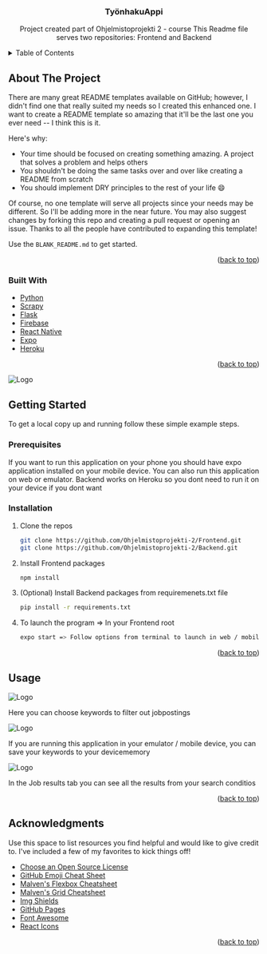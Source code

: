 <div id="top"></div>
<!--
*** Thanks for checking out the Best-README-Template. If you have a suggestion
*** that would make this better, please fork the repo and create a pull request
*** or simply open an issue with the tag "enhancement".
*** Don't forget to give the project a star!
*** Thanks again! Now go create something AMAZING! :D
-->



<!-- PROJECT SHIELDS -->
<!--
*** I'm using markdown "reference style" links for readability.
*** Reference links are enclosed in brackets [ ] instead of parentheses ( ).
*** See the bottom of this document for the declaration of the reference variables
*** for contributors-url, forks-url, etc. This is an optional, concise syntax you may use.
*** https://www.markdownguide.org/basic-syntax/#reference-style-links
-->


<!-- PROJECT LOGO -->
<br />
<div align="center">
  
<h3 align="center">TyönhakuAppi</h3>

<p align="center">
    Project created part of Ohjelmistoprojekti 2 - course
    This Readme file serves two repositories: Frontend and Backend
<br />
</p>
</div>



<!-- TABLE OF CONTENTS -->
<details>
  <summary>Table of Contents</summary>
  <ol>
    <li>
      <a href="#about-the-project">About The Project</a>
      <ul>
        <li><a href="#built-with">Built With</a></li>
      </ul>
    </li>
    <li>
      <a href="#getting-started">Getting Started</a>
      <ul>
        <li><a href="#prerequisites">Prerequisites</a></li>
        <li><a href="#installation">Installation</a></li>
      </ul>
    </li>
    <li><a href="#usage">Usage</a></li>
    <li><a href="#roadmap">Roadmap</a></li>
    <li><a href="#contributing">Contributing</a></li>
    <li><a href="#license">License</a></li>
    <li><a href="#contact">Contact</a></li>
    <li><a href="#acknowledgments">Acknowledgments</a></li>
  </ol>
</details>



<!-- ABOUT THE PROJECT -->
## About The Project

There are many great README templates available on GitHub; however, I didn't find one that really suited my needs so I created this enhanced one. I want to create a README template so amazing that it'll be the last one you ever need -- I think this is it.

Here's why:
* Your time should be focused on creating something amazing. A project that solves a problem and helps others
* You shouldn't be doing the same tasks over and over like creating a README from scratch
* You should implement DRY principles to the rest of your life :smile:

Of course, no one template will serve all projects since your needs may be different. So I'll be adding more in the near future. You may also suggest changes by forking this repo and creating a pull request or opening an issue. Thanks to all the people have contributed to expanding this template!

Use the `BLANK_README.md` to get started.

<p align="right">(<a href="#top">back to top</a>)</p>



### Built With


* [Python](https://www.python.org/)
* [Scrapy](https://scrapy.org/)
* [Flask](https://flask.palletsprojects.com/en/2.1.x/)
* [Firebase](https://firebase.google.com/)
* [React Native](https://reactnative.dev/)
* [Expo](https://expo.dev/)
* [Heroku](https://heroku.com)

<p align="right">(<a href="#top">back to top</a>)</p>



<img src="kaavio.png" alt="Logo">



<!-- GETTING STARTED -->
## Getting Started

To get a local copy up and running follow these simple example steps.

### Prerequisites

If you want to run this application on your phone you should have expo application installed on your mobile device.
You can also run this application on web or emulator.
Backend works on Heroku so you dont need to run it on your device if you dont want

### Installation

1. Clone the repos
   ```sh
   git clone https://github.com/Ohjelmistoprojekti-2/Frontend.git
   git clone https://github.com/Ohjelmistoprojekti-2/Backend.git
   ```
2. Install Frontend packages
   ```sh
   npm install
   ```
3. (Optional) Install Backend packages from requiremenets.txt file
   ```sh
   pip install -r requirements.txt
   ```
4. To launch the program => In your Frontend root
   ```sh
   expo start => Follow options from terminal to launch in web / mobile / emulator
   ```


<p align="right">(<a href="#top">back to top</a>)</p>


<!-- USAGE EXAMPLES -->
## Usage

<img src="etusivu.png" alt="Logo">
<p>Here you can choose keywords to filter out jobpostings</p>

<img src="tallennus.png" alt="Logo">
<p>If you are running this application in your emulator / mobile device, you can save your keywords to your devicememory</p>

<img src="tulokset.png" alt="Logo">
<p>In the Job results tab you can see all the results from your search conditios</p>

<p align="right">(<a href="#top">back to top</a>)</p>



<!-- ACKNOWLEDGMENTS -->
## Acknowledgments

Use this space to list resources you find helpful and would like to give credit to. I've included a few of my favorites to kick things off!

* [Choose an Open Source License](https://choosealicense.com)
* [GitHub Emoji Cheat Sheet](https://www.webpagefx.com/tools/emoji-cheat-sheet)
* [Malven's Flexbox Cheatsheet](https://flexbox.malven.co/)
* [Malven's Grid Cheatsheet](https://grid.malven.co/)
* [Img Shields](https://shields.io)
* [GitHub Pages](https://pages.github.com)
* [Font Awesome](https://fontawesome.com)
* [React Icons](https://react-icons.github.io/react-icons/search)

<p align="right">(<a href="#top">back to top</a>)</p>


